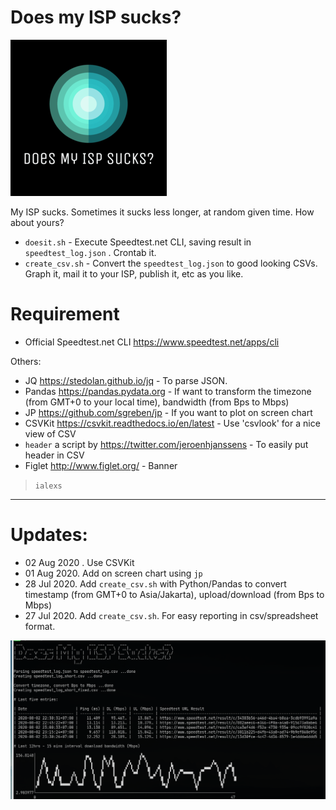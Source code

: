 # Does my ISP sucks?

![](images/logo-250.png)

My ISP sucks. Sometimes it sucks less longer, at random given time. How about yours?

- `doesit.sh` - Execute Speedtest.net CLI, saving result in `speedtest_log.json` . Crontab it.
- `create_csv.sh` - Convert the `speedtest_log.json` to good looking CSVs. Graph it, mail it to your ISP, publish it, etc as you like.

# Requirement

- Official Speedtest.net CLI https://www.speedtest.net/apps/cli

Others:

- JQ https://stedolan.github.io/jq - To parse JSON.
- Pandas https://pandas.pydata.org - If want to transform the timezone (from GMT+0 to your local time), bandwidth (from Bps to Mbps)
- JP https://github.com/sgreben/jp - If you want to plot on screen chart
- CSVKit https://csvkit.readthedocs.io/en/latest - Use 'csvlook' for a nice view of CSV
- `header` a script by https://twitter.com/jeroenhjanssens - To easily put header in CSV
- Figlet http://www.figlet.org/ - Banner

> `ialexs`

---

# Updates:

- 02 Aug 2020 . Use CSVKit
- 01 Aug 2020. Add on screen chart using `jp`
- 28 Jul 2020. Add `create_csv.sh` with Python/Pandas to convert timestamp (from GMT+0 to Asia/Jakarta), upload/download (from Bps to Mbps)
- 27 Jul 2020.  Add `create_csv.sh`. For easy reporting in csv/spreadsheet format.

![](images/fig-01.png)
